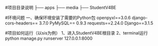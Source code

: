 #项目目录说明
├── apps
├── media
├── StudentV4BE

#环境问题
一、确保环境安装了需要的Python包
openpyxl==3.0.6
django-cors-headers== 3.7.0
PyMySQL== 0.9.3
requests==2.24.0
Django==3.1.5


#项目如何运行（以sis为例）
1、进入StudentV4BE根目录
2、terminal运行python manage.py runserver 127.0.0.1:8000





    
    